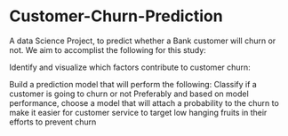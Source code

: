 # Customer-Churn-Prediction
A data Science Project, to predict whether a Bank customer will churn or not.
We aim to accomplist the following for this study:

Identify and visualize which factors contribute to customer churn:

Build a prediction model that will perform the following:
Classify if a customer is going to churn or not
Preferably and based on model performance, choose a model that will attach a probability to the churn to make it easier for customer service
to target low hanging fruits in their efforts to prevent churn
